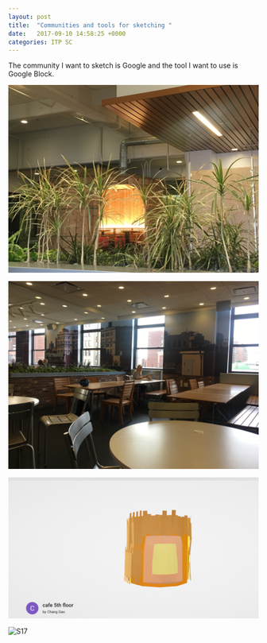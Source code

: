 ```yaml
---
layout: post
title:  "Communities and tools for sketching "
date:   2017-09-10 14:58:25 +0000
categories: ITP SC
---
```


The community I want to sketch is Google and the tool I want to use is Google Block. 


![F17](/pics/F17_sc_p01.JPG) 

![F17](/pics/F17_sc_p02.JPG)

![F17](/pics/F17_sc_p03.png) 

![S17](/pics/F17_sc_obj01.gif)
